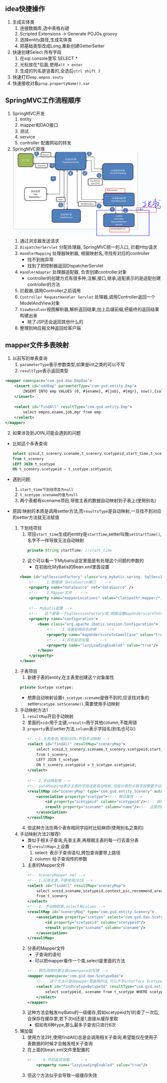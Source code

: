 ## idea快捷操作
1. 生成实体类
    1. 连接数据库,选中表格右键
    2. Scripted Extensions -> Generate POJOs.groovy
    3. 选择entity路径,生成实体类
    4. 把基础类型改成Long,重新创建GetterSetter
2. 快速创建Select 所有字段
    1. 在sql console里写 SELECT * 
    2. 光标放在*后面,使用`alt + enter`
    3. 生成的列名是竖着的,全选后`ctrl shift J`
3. 快速打印`emp.empno.soutv`
4. 快速接收对象`prop.propertyName().var`

## SpringMVC工作流程顺序
1. SpringMVC开发
    1. entity
    2. mapper和DAO接口
    3. 测试
    4. service 
    5. controller 配置网站的转发
2. SpringMVC原理
![Alt text](image.png)
    1. 通过浏览器发送请求
    2. `DispatcherServlet` 分配处理器, SpringMVC统一的入口, 拦截Http请求
    3. `HandlerMapping` 处理器映射器, 根据映射名,寻找有对应的controller
        - 找不到抛异常
        - 找到了把控制器返回DispatcherServlet
    4. `HandlerAdapter` 处理器适配器, 负责创建controller对象
        - controller的创建方式有很多种,注解,接口,继承,适配表示的是适配创建controller的方法
    5. 拦截器,调用Controller之前调用
    6. `Controller RequestHandler Servlet` 处理器,调用Controller返回一个ModelAndView对象
    7. `ViewResolver`视图解析器,解析返回结果,加上后缀前缀,把最终的返回结果构建出来
        - 除了JSP还会返回其他什么的
    8. 整理到响应报文种返回给客户端

## mapper文件多表映射
1. 以前写的单表查询
    1. `parameterType`表示参数类型,如果是int之类的可以不写
    2. `resultType`表示返回类型
```xml
<mapper namespace="com.gsd.dao.EmpDao">
    <insert id="addEmp" parameterType="com.gsd.entity.Emp">
        INSERT INTO emp VALUES (0, #{ename}, #{job}, #{mgr}, now(),{sal}, {comm}, #{deptno}, 1)
    </insert>
    
    <select id="findAll" resultType="com.gsd.entity.Emp">
        select empno,ename,job,mgr from emp
    </select>
</mapper>
```
2. 如果涉及到JOIN,可能会遇到的问题
- 比如这个多表查询
    ```sql
    select sceid,t_scenery.scename,t_scenery.scetypeid,start_time,t_scetype.scename name -- name是t_scetype.scename的别名
    from t_scenery
    LEFT JOIN t_scetype
    ON t_scenery.scetypeid = t_scetype.scetypeid;
    ```
- 遇到问题:
    1. `start_time下划线项目为null`
    2. `t_scetype.scename的值为null`
    3. 两个表都有scename项目,导致主表的数据自动映射到子表上(使用别名)
- 原因:映射的本质是调用setter方法,而`resultsType`是自动映射,一旦找不到对应的setter方法就无法赋值

    1. 下划线项目
        1. 项目`start_time`生成的entity是`startTime`,setter叫做`setStartTime()`,名字不一样导致无法自动映射
            ```java
            private String startTime; //start_time
            ```
        2. 这个可以看一下Mybatis设定里面是有处理这个问题的参数的
            - 在初始化MyBatis的Bean.xml里面设置
        ```xml
        <bean id="sqlSessionFactory" class="org.mybatis.spring. SqlSessionFactoryBean">
            <!--    1.数据源（DataSource接口    -->
            <property name="dataSource" ref="dataSource" />
            <!--    2.Mapper文件    -->
            <property name="mapperLocations" value="classpath*:mapper/*.xml" />

            <!-- Mybatis配置 -->
            <!--   这个要看一下sqlSessionFactory类,根据设置mapUnderscoreToCamelCase的   setter方法来写     -->
            <property name="configuration">
                <bean class="org.apache.ibatis.session.Configuration">
                    <!--   3.设置驼峰命名转换     -->
                    <property name="mapUnderscoreToCamelCase" value="true"/>
                    <!--   4.开启延迟加载     -->
                    <property name="lazyLoadingEnabled" value="true"/>
                </bean>
            </property>
        </bean>
        ```
    2. 子表项目
        1. 新建子表的entity,在主表里创建这个对象属性
        ```java
        private Scetype scetype;
        ```
        - 想靠自动映射设置`t_scetype.scename`是做不到的,应该找对象的setter`scetype.setScename()`,需要使用手动映射
    3. 手动映射方法1
        1. `resultMap`开启手动映射
        2. 里面的`<id>`用于主键,`<result>`用于其他column,不能用错
        3. `property`表示setter方法,`column`表示字段名(别名也可以)
            ```xml
            <!-- 1.主表查询,使用JOIN,开启手动映射 -->
            <select id="findAll" resultMap="sceneryMap">
                select sceid,t_scenery.scename,t_scenery.scetypeid,start_time,t_scetype.        scename name
                from t_scenery
                LEFT JOIN t_scetype
                ON t_scenery.scetypeid = t_scetype.scetypeid;
            </select>

            <!-- 2.手动映射表 -->
            <!-- autoMapping表示主表的字段还是自动映射,但是分表的关联字段需要手动配置 -->
            <resultMap id="sceneryMap" type="com.gsd.entity.Scenery" autoMapping="true">
                <association property="scetype"><!-- 聚合属性 -->
                    <id property="scetypeid" column="scetypeid"/><!-- 调用t_scetype.        scetypeid -->
                    <result property="scename" column="name"/><!-- 这里的name是个别名 -->
                </association>
            </resultMap>
            ```
        4. 但这种方法在两个表有相同字段时比较麻烦(使用别名之类的)
    4. 手动映射方法2(推荐)
        - 类似于相关子查询,先查主表,再根据主表的每一行去查分表
        - 在`<resultMap>`上设置
            1. select: 表示子查询语句,跨包查询要带上路径
            2. column: 给子查询传的参数
        1. 主表的Mapper文件
            ```xml
            <!-- SceneryMapper.xml -->
            <!-- 1.只查主表,不要使用JOIN -->
            <select id="findAll" resultMap="sceneryMap">
                select sceid,scename,scetypeid,context,pic,recommend,areaid,ticket,favorite,season,collection,sce_grade,location,start_time,tic_count
                from t_scenery
            </select>
            <!-- 2. 手动映射表,select和column -->
            <resultMap id="sceneryMap" type="com.gsd.entity.Scenery">
                <association property="scetype" select="com.gsd.dao.ScetypeDao.findScetypeBytypeId" column="scetypeid">
                    <id property="scetypeid" column="scetypeid"/>
                    <result property="scename" column="scename"/>
                </association>
            </resultMap>
            ```
        2. 分表的Mapper文件
            - 子查询的语句
            - 可以把mapper看作一个类,select是里面的方法
            ```xml
            <!-- 跨包调用时要注意namespace别写错 -->
            <mapper namespace="com.gsd.dao.ScetypeDao">
                <!--  这个方法只是在mapper里面用的话,可以不写interface ScetypeDao的方法  -->
                <select id="findScetypeBytypeId" resultType="com.gsd.entity.Scetype" parameterType="int" >
                    select scetypeid, scename from t_scetype WHERE scetypeid = #{scetypeid}
                </select>
            </mapper>
            ```
        3. 这种方法会触发myBatis的一级缓存,假如scetypeid为1的查了一次后,会保存在缓存里,若下次id还是1,直接从缓存里取
            - 假如有6种type,那么最多子查询只进行6次
    5. 懒加载
        1. 使用方法2时,使用findAll()总是会调用相关子查询,希望能仅在使用子表数据的时候才会触发相关子查询
        2. 在上面的bean.xml文件里配置的
            ```xml
            <!--   4.开启延迟加载     -->
                <property name="lazyLoadingEnabled" value="true"/>
            ```
        3. 但这个方法似乎会导致一级缓存失效

    
